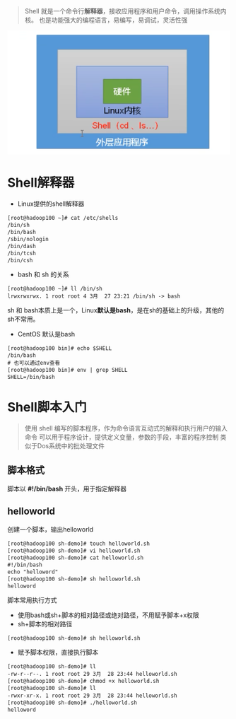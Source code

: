 > Shell 就是一个命令行**解释器**，接收应用程序和用户命令，调用操作系统内核。
> 也是功能强大的编程语言，易编写，易调试，灵活性强

![1](..\img\7.shell1.png)



# Shell解释器

- Linux提供的shell解释器

```shell
[root@hadoop100 ~]# cat /etc/shells
/bin/sh
/bin/bash
/sbin/nologin
/bin/dash
/bin/tcsh
/bin/csh
```

- bash 和 sh 的关系

```shell
[root@hadoop100 ~]# ll /bin/sh
lrwxrwxrwx. 1 root root 4 3月  27 23:21 /bin/sh -> bash
```

sh 和 bash本质上是一个，Linux**默认是bash**，是在sh的基础上的升级，其他的sh不常用。

- CentOS 默认是bash

```shell
[root@hadoop100 bin]# echo $SHELL
/bin/bash
# 也可以通过env查看
[root@hadoop100 bin]# env | grep SHELL
SHELL=/bin/bash
```



# Shell脚本入门

> 使用 shell 编写的脚本程序，作为命令语言互动式的解释和执行用户的输入命令
> 可以用于程序设计，提供定义变量，参数的手段，丰富的程序控制
> 类似于Dos系统中的批处理文件



## 脚本格式

脚本以 **#!/bin/bash** 开头，用于指定解释器



## helloworld

创建一个脚本，输出helloworld

```shell
[root@hadoop100 sh-demo]# touch helloworld.sh
[root@hadoop100 sh-demo]# vi helloworld.sh 
[root@hadoop100 sh-demo]# cat helloworld.sh 
#!/bin/bash
echo "helloword"
[root@hadoop100 sh-demo]# sh helloworld.sh 
helloword
```

脚本常用执行方式

- 使用bash或sh+脚本的相对路径或绝对路径，不用赋予脚本+x权限
- sh+脚本的相对路径

```shell
[root@hadoop100 sh-demo]# sh helloworld.sh 
```

- 赋予脚本权限，直接执行脚本

```shell
[root@hadoop100 sh-demo]# ll
-rw-r--r--. 1 root root 29 3月  28 23:44 helloworld.sh
[root@hadoop100 sh-demo]# chmod +x helloworld.sh 
[root@hadoop100 sh-demo]# ll
-rwxr-xr-x. 1 root root 29 3月  28 23:44 helloworld.sh
[root@hadoop100 sh-demo]# ./helloworld.sh 
helloword
```

